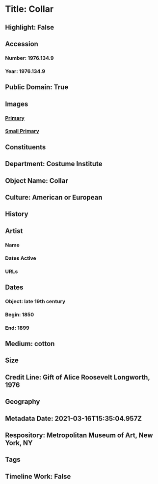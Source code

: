 # Title: Collar
## Highlight: False
## Accession
### Number: 1976.134.9
### Year: 1976.134.9
## Public Domain: True
## Images
### [Primary](https://images.metmuseum.org/CRDImages/ci/original/1976.134.9.jpg)
### [Small Primary](https://images.metmuseum.org/CRDImages/ci/web-large/1976.134.9.jpg)
## Constituents
## Department: Costume Institute
## Object Name: Collar
## Culture: American or European
## History
## Artist
### Name
### Dates Active
### URLs
## Dates
### Object: late 19th century
### Begin: 1850
### End: 1899
## Medium: cotton
## Size
## Credit Line: Gift of Alice Roosevelt Longworth, 1976
## Geography
## Metadata Date: 2021-03-16T15:35:04.957Z
## Respository: Metropolitan Museum of Art, New York, NY
## Tags
## Timeline Work: False